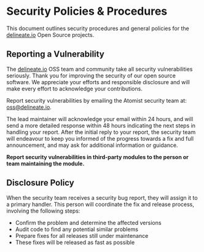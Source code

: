 # Security Policies & Procedures

This document outlines security procedures and general policies for the [delineate.io](https://github.com/delineateio) Open Source projects.

## Reporting a Vulnerability

The [delineate.io](https://github.com/delineateio) OSS team and community take all security vulnerabilities seriously. Thank you for improving the security of our open source software. We appreciate your efforts and responsible disclosure and will make every effort to acknowledge your contributions.

Report security vulnerabilities by emailing the Atomist security team at: <oss@delineate.io>.

The lead maintainer will acknowledge your email within 24 hours, and will send a more detailed response within 48 hours indicating the next steps in handling your report. After the initial reply to your report, the security team will endeavour to keep you informed of the progress towards a fix and full announcement, and may ask for additional information or guidance.

**Report security vulnerabilities in third-party modules to the person or team maintaining the module.**

## Disclosure Policy

When the security team receives a security bug report, they will assign it to a primary handler. This person will coordinate the fix and release process, involving the following steps:

* Confirm the problem and determine the affected versions
* Audit code to find any potential similar problems
* Prepare fixes for all releases still under maintenance
* These fixes will be released as fast as possible
